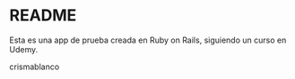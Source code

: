 # README

Esta es una app de prueba creada en Ruby on Rails, siguiendo un curso en Udemy.

crismablanco
